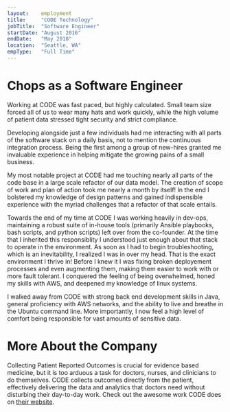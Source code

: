 ```yaml
---
layout:    employment
title:     "CODE Technology"
jobTitle:  "Software Engineer"
startDate: "August 2016"
endDate:   "May 2018"
location:  "Seattle, WA"
empType:   "Full Time"
---
```

# Chops as a Software Engineer
Working at CODE was fast paced, but highly calculated. Small team size forced
all of us to wear many hats and work quickly, while the high volume of patient
data stressed tight security and strict compliance.

Developing alongside just a few individuals had me interacting with all parts
of the software stack on a daily basis, not to mention the continuous
integration process. Being the first among a group of new-hires granted me
invaluable experience in helping mitigate the growing pains of a small business.

My most notable project at CODE had me touching nearly all parts of the code
base in a large scale refactor of our data model. The creation of scope of work
and plan of action took me nearly a month by itself! In the end I bolstered my
knowledge of design patterns and gained indispensible experience with the myriad
challenges that a refactor of that scale entails.

Towards the end of my time at CODE I was working heavily in dev-ops, maintaining
a robust suite of in-house tools (primarily Ansible playbooks, bash scripts, and
python scripts) left over from the co-founder. At the time that I inherited this
responsiblity I understood just enough about that stack to operate in the
environment. As soon as I had to begin troubleshooting, which is an
inevitability, I realized I was in over my head. That is the exact environment I
thrive in! Before I knew it I was fixing broken deployement processes and even
augmenting them, making them easier to work with or more fault tolerant. I
conquered the feeling of being overwhelmed, honed my skills with AWS, and
deepened my knowledge of linux systems.

I walked away from CODE with strong back end development skills in Java,
general proficiency with AWS networks, and the ability to live and breathe in
the Ubuntu command line. More importantly, I now feel a high level of comfort
being responsible for vast amounts of sensitive data.

# More About the Company
Collecting Patient Reported Outcomes is crucial for evidence based medicine, but
it is too arduous a task for doctors, nurses, and clinicians to do themselves.
CODE collects outcomes directly from the patient, effectively delivering the
data and analytics that doctors need without disturbing their day-to-day work.
Check out the awesome work CODE does on [their
website](https://www.codetechnology.com/).
